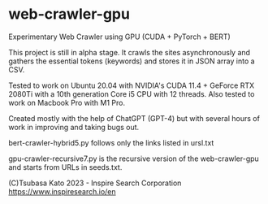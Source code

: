# web-crawler-gpu
Experimentary Web Crawler using GPU (CUDA + PyTorch + BERT)

This project is still in alpha stage.
It crawls the sites asynchronously and gathers the essential tokens (keywords) and stores it in JSON array into a CSV.

Tested to work on Ubuntu 20.04 with NVIDIA's CUDA 11.4 + GeForce RTX 2080Ti with a 10th generation Core i5 CPU with 12 threads.
Also tested to work on Macbook Pro with M1 Pro. 

Created mostly with the help of ChatGPT (GPT-4) but with several hours of work in improving and taking bugs out.

bert-crawler-hybrid5.py follows only the links listed in ursl.txt

gpu-crawler-recursive7.py is the recursive version of the web-crawler-gpu and starts from URLs in seeds.txt.

(C)Tsubasa Kato 2023 - Inspire Search Corporation
https://www.inspiresearch.io/en
